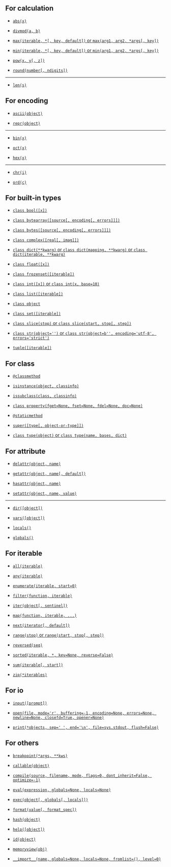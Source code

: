 ## For calculation

- [`abs(x)`](https://docs.python.org/3/library/functions.html?highlight=staticmethod#abs)

- [`divmod(a, b)`](https://docs.python.org/3/library/functions.html?highlight=staticmethod#divmod)

- [`max(iterable, *[, key, default])` or `max(arg1, arg2, *args[, key])`](https://docs.python.org/3/library/functions.html?highlight=staticmethod#max)

- [`min(iterable, *[, key, default])` or `min(arg1, arg2, *args[, key])`](https://docs.python.org/3/library/functions.html?highlight=staticmethod#min)

- [`pow(x, y[, z])`](https://docs.python.org/3/library/functions.html?highlight=staticmethod#pow)

- [`round(number[, ndigits])`](https://docs.python.org/3/library/functions.html?highlight=staticmethod#round)

---

- [`len(s)`](https://docs.python.org/3/library/functions.html?highlight=staticmethod#len)

## For encoding

- [`ascii(object)`](https://docs.python.org/3/library/functions.html?highlight=staticmethod#ascii)

- [`repr(object)`](https://docs.python.org/3/library/functions.html?highlight=staticmethod#repr)

---

- [`bin(x)`](https://docs.python.org/3/library/functions.html?highlight=staticmethod#bin)

- [`oct(x)`](https://docs.python.org/3/library/functions.html?highlight=staticmethod#oct)

- [`hex(x)`](https://docs.python.org/3/library/functions.html?highlight=staticmethod#hex)

---

- [`chr(i)`](https://docs.python.org/3/library/functions.html?highlight=staticmethod#chr)

- [`ord(c)`](https://docs.python.org/3/library/functions.html?highlight=staticmethod#ord)

## For built-in types

- [`class bool([x])`](https://docs.python.org/3/library/functions.html?highlight=staticmethod#bool)

- [`class bytearray([source[, encoding[, errors]]])`](https://docs.python.org/3/library/functions.html?highlight=staticmethod#func-bytearray)

- [`class bytes([source[, encoding[, errors]]])`](https://docs.python.org/3/library/functions.html?highlight=staticmethod#func-bytes)

- [`class complex([real[, imag]])`](https://docs.python.org/3/library/functions.html?highlight=staticmethod#complex)

- [`class dict(**kwarg)` or `class dict(mapping, **kwarg)` or `class dict(iterable, **kwarg)`](https://docs.python.org/3/library/functions.html?highlight=staticmethod#func-dict)

- [`class float([x])`](https://docs.python.org/3/library/functions.html?highlight=staticmethod#float)

- [`class frozenset([iterable])`](https://docs.python.org/3/library/functions.html?highlight=staticmethod#func-frozenset)

- [`class int([x])` or `class int(x, base=10)`](https://docs.python.org/3/library/functions.html?highlight=staticmethod#int)

- [`class list([iterable])`](https://docs.python.org/3/library/functions.html?highlight=staticmethod#func-list)

- [`class object`](https://docs.python.org/3/library/functions.html?highlight=staticmethod#object)

- [`class set([iterable])`](https://docs.python.org/3/library/functions.html?highlight=staticmethod#func-set)

- [`class slice(stop)` or `class slice(start, stop[, step])`](https://docs.python.org/3/library/functions.html?highlight=staticmethod#slice)

- [`class str(object='')` or `class str(object=b'', encoding='utf-8', errors='strict')`](https://docs.python.org/3/library/functions.html?highlight=staticmethod#func-str)

- [`tuple([iterable])`](https://docs.python.org/3/library/functions.html?highlight=staticmethod#func-tuple)

## For class

- [`@classmethod`](https://docs.python.org/3/library/functions.html?highlight=staticmethod#classmethod)

- [`isinstance(object, classinfo)`](https://docs.python.org/3/library/functions.html?highlight=staticmethod#isinstance)

- [`issubclass(class, classinfo)`](https://docs.python.org/3/library/functions.html?highlight=staticmethod#issubclass)

- [`class property(fget=None, fset=None, fdel=None, doc=None)`](https://docs.python.org/3/library/functions.html?highlight=staticmethod#property)

- [`@staticmethod`](https://docs.python.org/3/library/functions.html?highlight=staticmethod#staticmethod)

- [`super([type[, object-or-type]])`](https://docs.python.org/3/library/functions.html?highlight=staticmethod#super)

- [`class type(object)` or `class type(name, bases, dict)`](https://docs.python.org/3/library/functions.html?highlight=staticmethod#type)

## For attribute

- [`delattr(object, name)`](https://docs.python.org/3/library/functions.html?highlight=staticmethod#delattr)

- [`getattr(object, name[, default])`](https://docs.python.org/3/library/functions.html?highlight=staticmethod#getattr)

- [`hasattr(object, name)`](https://docs.python.org/3/library/functions.html?highlight=staticmethod#hasattr)

- [`setattr(object, name, value)`](https://docs.python.org/3/library/functions.html?highlight=staticmethod#setattr)

---

- [`dir([object])`](https://docs.python.org/3/library/functions.html?highlight=staticmethod#dir)

- [`vars([object])`](https://docs.python.org/3/library/functions.html?highlight=staticmethod#vars)

- [`locals()`](https://docs.python.org/3/library/functions.html?highlight=staticmethod#locals)

- [`globals()`](https://docs.python.org/3/library/functions.html?highlight=staticmethod#globals)

## For iterable

- [`all(iterable)`](https://docs.python.org/3/library/functions.html?highlight=staticmethod#all)

- [`any(iterable)`](https://docs.python.org/3/library/functions.html?highlight=staticmethod#any)

- [`enumerate(iterable, start=0)`](https://docs.python.org/3/library/functions.html?highlight=staticmethod#enumerate)

- [`filter(function, iterable)`](https://docs.python.org/3/library/functions.html?highlight=staticmethod#filter)

- [`iter(object[, sentinel])`](https://docs.python.org/3/library/functions.html?highlight=staticmethod#iter)

- [`map(function, iterable, ...)`](https://docs.python.org/3/library/functions.html?highlight=staticmethod#map)

- [`next(iterator[, default])`](https://docs.python.org/3/library/functions.html?highlight=staticmethod#next)

- [`range(stop)` or `range(start, stop[, step])`](https://docs.python.org/3/library/functions.html?highlight=staticmethod#func-range)

- [`reversed(seq)`](https://docs.python.org/3/library/functions.html?highlight=staticmethod#reversed)

- [`sorted(iterable, *, key=None, reverse=False)`](https://docs.python.org/3/library/functions.html?highlight=staticmethod#sorted)

- [`sum(iterable[, start])`](https://docs.python.org/3/library/functions.html?highlight=staticmethod#sum)

- [`zip(*iterables)`](https://docs.python.org/3/library/functions.html?highlight=staticmethod#zip)

## For io

- [`input([prompt])`](https://docs.python.org/3/library/functions.html?highlight=staticmethod#input)

- [`open(file, mode='r', buffering=-1, encoding=None, errors=None, newline=None, closefd=True, opener=None)`](https://docs.python.org/3/library/functions.html?highlight=staticmethod#open)

- [`print(*objects, sep=' ', end='\n', file=sys.stdout, flush=False)`](https://docs.python.org/3/library/functions.html?highlight=staticmethod#print)

## For others

- [`breakpoint(*args, **kws)`](https://docs.python.org/3/library/functions.html?highlight=staticmethod#breakpoint)

- [`callable(object)`](https://docs.python.org/3/library/functions.html?highlight=staticmethod#callable)

- [`compile(source, filename, mode, flags=0, dont_inherit=False, optimize=-1)`](https://docs.python.org/3/library/functions.html?highlight=staticmethod#compile)

- [`eval(expression, globals=None, locals=None)`](https://docs.python.org/3/library/functions.html?highlight=staticmethod#eval)

- [`exec(object[, globals[, locals]])`](https://docs.python.org/3/library/functions.html?highlight=staticmethod#exec)

- [`format(value[, format_spec])`](https://docs.python.org/3/library/functions.html?highlight=staticmethod#format)

- [`hash(object)`](https://docs.python.org/3/library/functions.html?highlight=staticmethod#hash)

- [`help([object])`](https://docs.python.org/3/library/functions.html?highlight=staticmethod#help)

- [`id(object)`](https://docs.python.org/3/library/functions.html?highlight=staticmethod#id)

- [`memoryview(obj)`](https://docs.python.org/3/library/functions.html?highlight=staticmethod#func-memoryview)

- [`__import__(name, globals=None, locals=None, fromlist=(), level=0)`](https://docs.python.org/3/library/functions.html?highlight=staticmethod#__import__)
